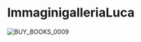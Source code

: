 # ImmaginigalleriaLuca

![BUY_BOOKS_0009](https://user-images.githubusercontent.com/104763226/166217278-ef2b5d7f-e485-4663-83b6-bd3ec4ad0c55.jpg)
